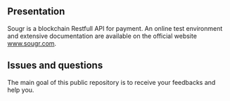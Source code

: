 
## Presentation
Sougr is a blockchain Restfull API for payment. An online test environment and extensive documentation are available on the official website www.sougr.com.

## Issues and questions
The main goal of this public repository is to receive your feedbacks and help you.

